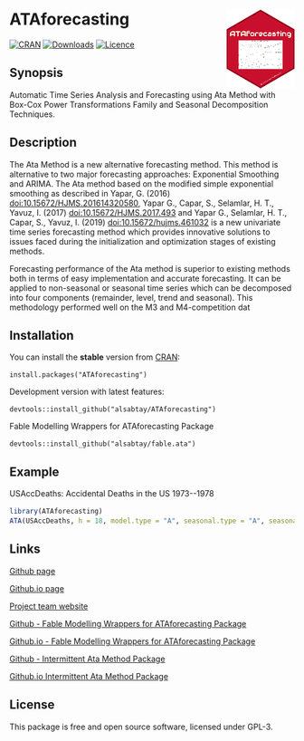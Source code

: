 # ATAforecasting <img src="man/figures/logo.png" align="right" alt="ATAforecasting logo" />

[![CRAN](https://www.r-pkg.org/badges/version/ATAforecasting)](https://cran.r-project.org/package=ATAforecasting)
[![Downloads](https://cranlogs.r-pkg.org/badges/ATAforecasting)](https://cran.r-project.org/package=ATAforecasting)
[![Licence](https://img.shields.io/badge/licence-GPL--3-blue.svg)](https://opensource.org/licenses/GPL-3.0)
## Synopsis

Automatic Time Series Analysis and Forecasting using Ata Method with Box-Cox Power Transformations Family and Seasonal Decomposition Techniques.

## Description

The Ata Method is a new alternative forecasting method. This method is alternative to two major forecasting approaches: Exponential Smoothing and ARIMA.
The Ata method based on the modified simple exponential smoothing as described in Yapar, G. (2016) [doi:10.15672/HJMS.201614320580](https://doi.org/10.15672/HJMS.201614320580), 
Yapar G., Capar, S., Selamlar, H. T., Yavuz, I. (2017) [doi:10.15672/HJMS.2017.493](https://doi.org/10.15672/HJMS.2017.493) and Yapar G., Selamlar, H. T., Capar, S., Yavuz, I. (2019) 
[doi:10.15672/hujms.461032](https://doi.org/10.15672/hujms.461032) is a new univariate time series forecasting method which provides innovative solutions to issues faced during 
the initialization and optimization stages of existing methods.

Forecasting performance of the Ata method is superior to existing methods both in terms of easy implementation and accurate forecasting. 
It can be applied to non-seasonal or seasonal time series which can be decomposed into four components (remainder, level, trend and seasonal).
This methodology performed well on the M3 and M4-competition dat

## Installation

You can install the **stable** version from
[CRAN](https://cran.r-project.org/package=ATAforecasting):

``` 
install.packages("ATAforecasting")
```

Development version with latest features:
```
devtools::install_github("alsabtay/ATAforecasting")
```

Fable Modelling Wrappers for ATAforecasting Package
```
devtools::install_github("alsabtay/fable.ata")
```

## Example

USAccDeaths: Accidental Deaths in the US 1973--1978

``` r
library(ATAforecasting)
ATA(USAccDeaths, h = 18, model.type = "A", seasonal.type = "A", seasonal.model = "stl")
``` 

## Links

[Github page](https://github.com/alsabtay/ATAforecasting)

[Github.io page](https://alsabtay.github.io/ATAforecasting/index.html)

[Project team website](https://atamethod.wordpress.com/)

[Github - Fable Modelling Wrappers for ATAforecasting Package](https://github.com/alsabtay/fable.ata)

[Github.io - Fable Modelling Wrappers for ATAforecasting Package](https://alsabtay.github.io/fable.ata/index.html)

[Github - Intermittent Ata Method Package](https://github.com/alsabtay/intermittentATA)

[Github.io Intermittent Ata Method Package](https://alsabtay.github.io/intermittentATA/index.html)


## License
This package is free and open source software, licensed under GPL-3.
